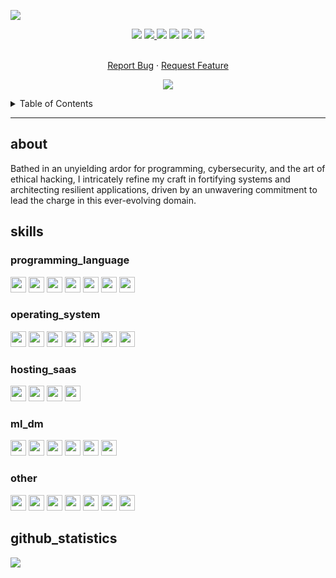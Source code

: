 ![](assets/Bottom_up.svg)

<!--   my-icons -->
<p align="center">
</a>
    <a href="https://github.com/adjordjevick/adjordjevick"><img src="https://img.shields.io/badge/status-update-greengreen.svg?style=for-the-badge"></a>
    <a href="https://github.com/adjordjevick/adjordjevick/graphs/contributors"><img src="https://img.shields.io/github/contributors/adjordjevick/adjordjevick?style=for-the-badge">
    <a href="https://github.com/adjordjevick/adjordjevick/stargazers"><img src="https://img.shields.io/github/stars/adjordjevick/adjordjevick?style=for-the-badge"></a>
    <a href="https://github.com/adjordjevick/adjordjevick/network/members"><img src="https://img.shields.io/github/forks/adjordjevick/adjordjevick.svg?style=for-the-badge"></a>
    <a href="https://github.com/adjordjevick/adjordjevick/issues"><img src="https://img.shields.io/github/issues/adjordjevick/adjordjevick.svg?style=for-the-badge"></a>
    <a href="https://github.com/adjordjevick/adjordjevick/blob/master/LICENSE"><img src="https://img.shields.io/github/license/adjordjevick/adjordjevick.svg?style=for-the-badge"></a>
</p>

<!-- PROJECT SHIELDS -->
<!--
*** I'm using markdown "reference style" links for readability.
*** Reference links are enclosed in brackets [ ] instead of parentheses ( ).
*** See the bottom of this document for the declaration of the reference variables
*** for contributors-url, forks-url, etc. This is an optional, concise syntax you may use.
*** https://www.markdownguide.org/basic-syntax/#reference-style-links
-->

<!-- PROJECT LOGO -->
  <p align="center">
    <br />
    <a href="https://github.com/adjordjevick/adjordjevick/issues">Report Bug</a>
    ·
    <a href="https://github.com/adjordjevick/adjordjevick/pulls">Request Feature</a>
  </p>
</div>

<!--   my-header-img
![](./src/header_.png)
<a href="https://www.python.org/"><img src="https://upload.wikimedia.org/wikipedia/commons/c/c3/Python-logo-notext.svg" align="right" height="48" width="48" ></a>
<img align="right" src='https://user-images.githubusercontent.com/5713670/87202985-820dcb80-c2b6-11ea-9f56-7ec461c497c3.gif' width='50"'>
-->
<!--   my-ticker -->
<p align="center">
  <img src="https://readme-typing-svg.herokuapp.com?font=Fira+Code&weight=200&duration=4000&pause=500&color=B62E32&center=true&vCenter=true&random=false&width=800&height=100&lines=Welcome+to+the+profile+of+Anthony+DJORDJEVIC%2C;the+interplay+between+%3CH4ck1ng_%3E+%26+%3CPr0gr4mm1ng_%3E">
</p>

<!-- TABLE OF CONTENTS -->
<details>
  <summary>Table of Contents</summary>
  <ol>
    <li><a href="#about">about</a></li>
    <li><a href="#skills">skills</a></li>
     <ul>
        <li><a href="#programming_language">programming_language</a></li>
        <li><a href="#operating_system">operating system</a></li>
        <li><a href="#hosting_saas">hosting_saas</a></li>
        <li><a href="#ml_dm">ml_dm</a></li>
        <li><a href="#other">other</a></li>
     </ul>
    <li><a href="#github_statistics">github_statistics</a></li>
  </ol>
</details>

<!--
    <li><a href="#roadmap">Roadmap</a></li>
    <li><a href="#contributing">Contributing</a></li>
    <li><a href="#license">License</a></li>
    <li><a href="#contact">Contact</a></li>
    <li><a href="#acknowledgments">Acknowledgments</a></li>
<img align="center" src="https://streak-stats.demolab.com?user=Pr0xyG33k&theme=transparent&line_height=60&hide_border=false&show_icons=true" />
-->
---

<h2>about</h2>
Bathed in an unyielding ardor for programming, cybersecurity, and the art of ethical hacking, I intricately refine my craft in fortifying systems and architecting resilient applications, driven by an unwavering commitment to lead the charge in this ever-evolving domain.

<!--   my-programming -->
<h2>skills</h2>
<h3>programming_language</h3>
<div align="left">
  <code><img height="25" src="https://img.shields.io/badge/Python-14354C?style=for-the-badge&logo=python&logoColor=white"/></code>
  <code><img height="25" src="https://img.shields.io/badge/Shell_Script-121011?style=for-the-badge&logo=gnu-bash&logoColor=white"/></code>
  <code><img height="25" src="https://img.shields.io/badge/React-20232A?style=for-the-badge&logo=react&logoColor=61DAFB"/></code>
  <code><img height="25" src="https://img.shields.io/badge/Node.js-339933?style=for-the-badge&logo=nodedotjs&logoColor=white"/></code>
  <code><img height="25" src="https://img.shields.io/badge/JavaScript-F7DF1E?style=for-the-badge&logo=javascript&logoColor=black"/></code>
  <code><img height="25" src="https://img.shields.io/badge/C%2B%2B-00599C?style=for-the-badge&logo=c%2B%2B&logoColor=white"/></code>
  <code><img height="25" src="https://img.shields.io/badge/PowerShell-%235391FE.svg?style=for-the-badge&logo=powershell&logoColor=white"/></code>
</div>

<h3>operating_system</h3>
<div align="left">
   <code><img height="25" src="https://img.shields.io/badge/Windows-017AD7?style=for-the-badge&logo=windows&logoColor=white"/></code>
   <code><img height="25" src="https://img.shields.io/badge/Kali-268BEE?style=for-the-badge&logo=kalilinux&logoColor=white"/></code>
   <code><img height="25" src="https://img.shields.io/badge/Red%20Hat-EE0000?style=for-the-badge&logo=redhat&logoColor=white"/></code>
   <code><img height="25" src="https://img.shields.io/badge/cent%20os-002260?style=for-the-badge&logo=centos&logoColor=F0F0F0"/></code>
   <code><img height="25" src="https://img.shields.io/badge/Debian-D70A53?style=for-the-badge&logo=debian&logoColor=white"/></code>
   <code><img height="25" src="https://img.shields.io/badge/Ubuntu-E95420?style=for-the-badge&logo=ubuntu&logoColor=white"/></code>
   <code><img height="25" src="https://img.shields.io/badge/-RaspberryPi-C51A4A?style=for-the-badge&logo=Raspberry-Pi"/></code>
</div>

<h3>hosting_saas</h3>
<div align="left">
  <code><img height="25" src="https://img.shields.io/badge/Kubernetes-326DE6?style=for-the-badge&logo=kubernetes&logoColor=white"/></code>
  <code><img height="25" src="https://img.shields.io/badge/Amazon_AWS-232F3E?style=for-the-badge&logo=amazon-aws&logoColor=white"/></code>
  <code><img height="25" src="https://img.shields.io/badge/ovh-%23123F6D.svg?style=for-the-badge&logo=ovh&logoColor=#123F6D"/></code>
  <code><img height="25" src="https://img.shields.io/badge/azure-%230072C6.svg?style=for-the-badge&logo=microsoftazure&logoColor=white"/></code>
</div>

<h3>ml_dm</h3>
<div align="left">
  <code><img height="25" src="https://img.shields.io/badge/numpy-%23013243.svg?style=for-the-badge&logo=numpy&logoColor=white"/></code>
  <code><img height="25" src="https://img.shields.io/badge/PyTorch-%23EE4C2C.svg?style=for-the-badge&logo=PyTorch&logoColor=white"/></code>
  <code><img height="25" src="https://img.shields.io/badge/pandas-150458?style=for-the-badge&logo=pandas&logoColor=white"/></code>
  <code><img height="25" src="https://img.shields.io/badge/CUDA-76B900?style=for-the-badge&logo=NVIDIA&logoColor=white"/></code>
  <code><img height="25" src="https://img.shields.io/badge/cuDNN-0769AD?style=for-the-badge&logo=NVIDIA&logoColor=white"/></code>
  <code><img height="25" src="https://img.shields.io/badge/Lua-2C2D72?style=for-the-badge&logo=lua&logoColor=white"/></code>
  
</div>

<h3>other</h3>
<div align="left">
  <code><img height="25" src="https://img.shields.io/badge/ansible-%231A1918.svg?style=for-the-badge&logo=ansible&logoColor=white"/></code>
  <code><img height="25" src="https://img.shields.io/badge/docker-%230db7ed.svg?style=for-the-badge&logo=docker&logoColor=white"/></code>
  <code><img height="25" src="https://img.shields.io/badge/-ElasticSearch-005571?style=for-the-badge&logo=elasticsearch"/></code>
  <code><img height="25" src="https://img.shields.io/badge/grafana-%23F46800.svg?style=for-the-badge&logo=grafana&logoColor=white"/></code>
  <code><img height="25" src="https://img.shields.io/badge/Kibana-005571?style=for-the-badge&logo=Kibana&logoColor=white"/></code>
  <code><img height="25" src="https://img.shields.io/badge/pihole-%2396060C.svg?style=for-the-badge&logo=pi-hole&logoColor=white"/></code>
  <code><img height="25" src="https://img.shields.io/badge/-Swagger-%23Clojure?style=for-the-badge&logo=swagger&logoColor=white"/></code>
</div>

<h2>github_statistics</h2>
<a href="https://github.com/Pr0xyG33k">
<img align="center" src="https://github.com/adjordjevick/adjordjevick/tmp/OPEN_POSITIF.png"/>

<!--
<h2>social</h2> 
<div align="left">  
  <a href="https://discordapp.com/users/363663109577113601" alt="Discord">
    <code><img src="https://img.shields.io/badge/-Discord-8B89CC?style=for-the-badge&logo=Discord&logoColor=white"/></code>
   <a href="https://github.com/Pr0xyG33k/" alt="Github">
    <code><img src="https://img.shields.io/badge/GitHub-100000?style=for-the-badge&logo=github&logoColor=white"/></code>
   <a href="https://twitter.com/Pr0xyG33k" alt="Twitter">
    <code><img src="https://img.shields.io/badge/Twitter-1DA1F2?style=for-the-badge&logo=twitter&logoColor=white" width="100"/></code>
   <a href="https://t.me/Pr0xyG33k/" alt="Telegram">
    <code><img src="https://img.shields.io/badge/Telegram-2CA5E0?style=for-the-badge&logo=telegram&logoColor=white"/></code>
   <a href="https://www.reddit.com/user/Pr0xyG33k" alt="Reddit">
    <code><img src="https://img.shields.io/badge/Reddit-FF4500?style=for-the-badge&logo=Reddit&logoColor=white"/></code>
  <a href="mailto:pr0xyg33k.w3b@gmail.com" alt="Gmail">
    <code><img src="https://img.shields.io/badge/Gmail-D14836?style=for-the-badge&logo=gmail&logoColor=white"/></code>
</div>
<h2>github_statistics</h2>
<a href="https://github.com/Pr0xyG33k">
<img align="center" src="https://repobeats.axiom.co/api/embed/67c69a3848fafad2660102334b65eed340703fe0.svg" alt="**SEU NOME** Repobeats analytics image"/>
-->
